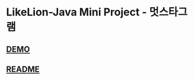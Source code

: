 # LikeLion-Java Mini Project - 멋스타그램

## [DEMO](https://likelion.run-us-west2.goorm.app/)

## [README](https://denim-vicuna-d98.notion.site/d9c4fa746a0347f1a9d632b5ca9eec47?v=eebb54fddfd34e44bdfae6c80401076b&pvs=4)
